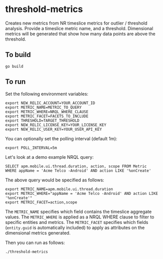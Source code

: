 # threshold-metrics
Creates new metrics from NR timeslice metrics for outlier / threshold analysis.
Provide a timeslice metric name, and a threshold.  Dimensional metrics will be generated that
show how many data points are above the threshold.

## To build
```
go build
```

## To run
Set the following environment variables:
```
export NEW_RELIC_ACCOUNT=YOUR_ACCOUNT_ID
export METRIC_NAME=METRIC_TO_QUERY
export METRIC_WHERE=NRQL_WHERE_CLAUSE
export METRIC_FACET=FACETS_TO_INCLUDE
export THRESHOLD=TARGET_THRESHOLD
export NEW_RELIC_LICENSE_KEY=YOUR_LICENSE_KEY
export NEW_RELIC_USER_KEY=YOUR_USER_API_KEY
```
You can optionally set the polling interval (default 1m):
```
export POLL_INTERVAL=5m
```

Let's look at a demo example NRQL query:
```
SELECT apm.mobile.ui.thread.duration, action, scope FROM Metric
WHERE appName = 'Acme Telco -Android' AND action LIKE '%onCreate'
```
The above query would be specified as follows:
```
export METRIC_NAME=apm.mobile.ui.thread.duration
export METRIC_WHERE="appName = 'Acme Telco -Android' AND action LIKE '%onCreate'"
export METRIC_FACET=action,scope
```
The `METRIC_NAME` specifies which field contains the timeslice aggregate values.
The `METRIC_WHERE` is applied as a NRQL WHERE clause to filter to specific entities and metrics.
The `METRIC_FACET` specifies which fields (`entity.guid` is automatically included) to apply as attributes on the dimensional metrics generated.

Then you can run as follows:
```
./threshold-metrics
```
